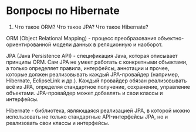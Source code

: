 # Вопросы по Hibernate

1. Что такое ORM? Что такое JPA? Что такое Hibernate?

ORM (Object Relational Mapping) - процесс преобразования объектно-ориентированной модели данных в реляционную и наоборот.

JPA (Java Persistence API) - спецификация Java, которая описывает принципы ORM.
Сам JPA не умеет работать с конкретными объектами, а только определяет правила, интерфейсы, аннотации и прочее, которые 
должен реализовывать каждый JPA-провайдер (например, Hibernate, EclipseLink и др.). Каждый провайдер обязан реализовывать 
всё из JPA, определяя стандартное получение, сохранение, управление объектами. JPA-провайдер может добавлять и свои 
классы и интерфейсы.

Hibernate - библиотека, являющаяся реализацией JPA, в которой можно использовать не только стандартные API-интерфейсы JPA, 
но и реализовать свои классы и интерфейсы.

